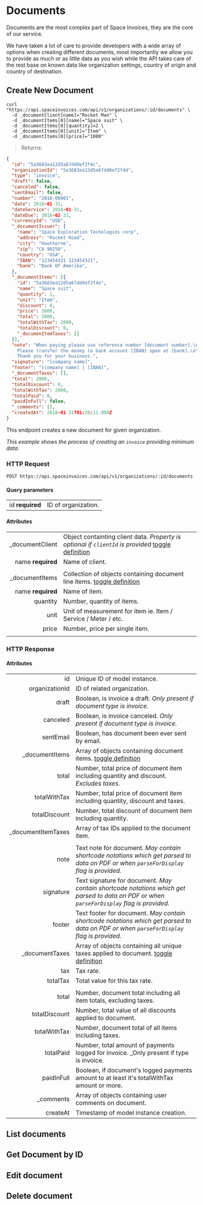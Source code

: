 # Documents

Documents are the most complex part of Space Invoices, they are the core of our service. 

We have taken a lot of care to provide developers with a wide array of options when creating different documents, most importantly we allow you to provide as much or as little data as you wish while the API takes care of the rest base on known data like organization settings, country of origin and country of destination.

## Create New Document

```shell
curl "https://api.spaceinvoices.com/api/v1/organizations/:id/documents" \
  -d _documentClient[name]="Rocket Man" \
  -d _documentItems[0][name]="Space suit" \
  -d _documentItems[0][quantity]=2 \
  -d _documentItems[0][unit]="Item" \
  -d _documentItems[0][price]="1000"
```

> Returns:

```json
{
  "id": "5a3683ea12d5a67dd0ef2f4c",
  "organizationId": "5a3683ea12d5a67dd0ef2f4d",
  "type": "invoice",
  "draft": false,
  "canceled": false,
  "sentEmail": false,
  "number": "2018-00001",
  "date": 2018-01-31,
  "dateService": 2018-01-31,
  "dateDue": 2018-02-31,
  "currencyId": "USD",
  "_documentIssuer": {
    "name": "Space Exploration Techologies corp",
    "address": "Rocket Road",
    "city": "Hawthorne",
    "zip": "CA 90250",
    "country": "USA",
    "IBAN": "123454321 123454321",
    "bank": "Bank Of Amerika",
  },
  "_documentItems": [{
    "id": "5a3683ea12d5a67dd0ef2f4e",
    "name": "Space suit",
    "quantity": 1,
    "unit": "Item",
    "discount": 0,
    "price": 1000,
    "total": 2000,
    "totalWithTax": 2000,
    "totalDiscount": 0,
    "_documenItemTaxes": []
  }],
  "note": "When paying please use reference number [document number].\n
    Please transfer the money to bank account [IBAN] open at [bank].\n\n
    Thank you for your business.",
  "signature": "[company name]",
  "footer": "[company name] | [IBAN]",
  "_documentTaxes": [],
  "total": 2000,
  "totalDiscount": 0,
  "totalWithTax": 2000,
  "totalPaid": 0,
  "paidInFull": false,
  "_comments": [],
  "createdAt": 2018-01-31T01:20:11.999Z
}
```

This endpoint creates a new document for given organization.

_This example shows the process of creating an `invoice` providing minimum data._

### HTTP Request

`POST https://api.spaceinvoices.com/api/v1/organizations/:id/documents`

#### Query parameters

|      |     |
| ---: | --- |
| id **required** | ID of organization. |

#### Attributes

|      |     |
| ---: | --- |
| _documentClient | Object containting client data. _Property is optional if `clientId` is provided_ [toggle definition](#expand) |
| name **required** | Name of client. |
| [](#) | |
| _documentItems | Collection of objects containing document line items. [toggle definition](#expand) |
| name **required** | Name of item. |
| quantity | Number, quantity of items. |
| unit | Unit of measurement for item ie. Item / Service / Meter / etc. |
| price | Number, price per single item. |
| [](#) | |

### HTTP Response

#### Attributes

|      |     |
| ---: | --- |
| id | Unique ID of model instance. |
| organizationId | ID of related organization. |
| draft | Boolean, is invoice a draft. _Only present if document type is invoice._ |
| canceled | Boolean, is invoice canceled. _Only present if document type is invoice._ |
| sentEmail | Boolean, has document been ever sent by email. |
| _documentItems | Array of objects containing document items. [toggle definition](#expand) |
| total | Number, total price of document item including quantity and discount. _Excludes taxes._ |
| totalWithTax | Number, total price of document item including quantity, discount and taxes. |
| totalDiscount | Number, total discount of document item including quantity. |
| _documentItemTaxes | Array of tax IDs applied to the document item. |
| [](#) | |
| note | Text note for document. _May contain shortcode notations which get parsed to data on PDF or when `parseForDisplay` flag is provided._ |
| signature | Text signature for document. _May contain shortcode notations which get parsed to data on PDF or when `parseForDisplay` flag is provided._ |
| footer | Text footer for document. _May contain shortcode notations which get parsed to data on PDF or when `parseForDisplay` flag is provided._ |
| _documentTaxes | Array of objects containing all unique taxes applied to document. [toggle definition](#expand) |
| tax | Tax rate. |
| totalTax | Total value for this tax rate. |
| [](#) | |
| total | Number, document total including all item totals, excluding taxes. |
| totalDiscount | Number, total value of all discounts applied to document. |
| totalWithTax | Number, document total of all items including taxes. |
| totalPaid | Number, total amount of payments logged for invoice. _Only present if type is invoice. |
| paidInFull | Boolean, if document's logged payments amount to at least it's totalWithTax amount or more. |
| _comments | Array of objects containing user comments on document. |
| createAt | Timestamp of model instance creation. |

## List documents
<!-- TODO: List documents -->

## Get Document by ID
<!-- TODO: Get document by id -->

## Edit document
<!-- TODO: Edit document -->

## Delete document
<!-- TODO: Delete document -->
